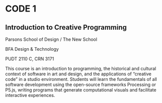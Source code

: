 # CODE 1	 

## Introduction to Creative Programming

Parsons School of Design / The New School

BFA Design & Technology

PUDT 2110 C, CRN 3171 

This course is an introduction to programming, the historical and cultural context of software in art and design, and the applications of “creative code” in a studio environment. Students will learn the fundamentals of all software development using the open-source frameworks Processing or P5.js, writing programs that generate computational visuals and facilitate interactive experiences.

